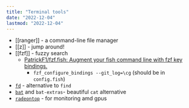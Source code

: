 ```yaml
---
title: "Terminal tools"
date: "2022-12-04"
lastmod: "2022-12-04"
---
```


- [[ranger]] - a command-line file manager
- [[z]] - jump around!
- [[fzf]] - fuzzy search
	- [PatrickF1/fzf.fish: Augment your fish command line with fzf key bindings.](https://github.com/PatrickF1/fzf.fish)
		- `fzf_configure_bindings --git_log=\cg` (should be in `config.fish`)
- [`fd`](https://github.com/sharkdp/fd) - alternative to `find`
- [`bat`](https://github.com/sharkdp/bat) and `bat-extras`- beautiful `cat` alternative
- [`radeontop`](https://github.com/clbr/radeontop) - for monitoring amd gpus